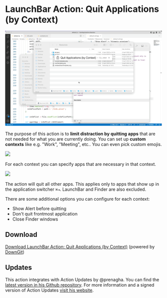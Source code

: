 # LaunchBar Action: Quit Applications (by Context)

<img src="01.gif" width="1000"/> 

The purpose of this action is to **limit distraction by quitting apps** that are not needed for what you are currently doing. 
You can set up **custom contexts** like e.g. "Work", "Meeting", etc.. You can even pick custom emojis.

<img src="02.png" width="640"/>   

For each context you can specify apps that are necessary in that context. 

<img src="03.png" width="640"/>   

The action will quit all other apps. This applies only to apps that show up in the application switcher `⌘⇥`. LaunchBar and Finder are also excluded. 

There are some additional options you can configure for each context: 
- Show Alert before quitting
- Don't quit frontmost application
- Close Finder windows

## Download

[Download LaunchBar Action: Quit Applications (by Context)](https://minhaskamal.github.io/DownGit/#/home?url=https://github.com/Ptujec/LaunchBar/tree/master/Quit-Applications) (powered by [DownGit](https://github.com/MinhasKamal/DownGit))

## Updates

This action integrates with Action Updates by @prenagha. You can find the [latest version in his Github repository](https://github.com/prenagha/launchbar). For more information and a signed version of Action Updates [visit his website](https://renaghan.com/launchbar/action-updates/).

